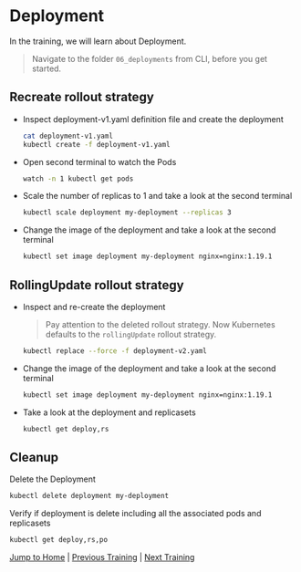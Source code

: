 # Deployment

In the training, we will learn about Deployment.

>Navigate to the folder `06_deployments` from CLI, before you get started. 

## Recreate rollout strategy

* Inspect deployment-v1.yaml definition file and create the deployment
  ```bash
  cat deployment-v1.yaml
  kubectl create -f deployment-v1.yaml
  ```

* Open second terminal to watch the Pods
  ```bash
  watch -n 1 kubectl get pods
  ```

* Scale the number of replicas to 1 and take a look at the second terminal
  ```bash
  kubectl scale deployment my-deployment --replicas 3
  ```

* Change the image of the deployment and take a look at the second terminal
  ```bash
  kubectl set image deployment my-deployment nginx=nginx:1.19.1
  ```

## RollingUpdate rollout strategy

* Inspect and re-create the deployment
  >Pay attention to the deleted rollout strategy. Now Kubernetes defaults to the `rollingUpdate` rollout strategy.
  ```bash
  kubectl replace --force -f deployment-v2.yaml
  ```

* Change the image of the deployment and take a look at the second terminal
  ```bash
  kubectl set image deployment my-deployment nginx=nginx:1.19.1
  ```

* Take a look at the deployment and replicasets
  ```bash
  kubectl get deploy,rs
  ```

## Cleanup
Delete the Deployment
```bash
kubectl delete deployment my-deployment
```
Verify if deployment is delete including all the associated pods and replicasets
```bash
kubectl get deploy,rs,po
```


[Jump to Home](../README.md) | [Previous Training](../05_replicasets/README.md) | [Next Training](../07_revision-history/README.md)